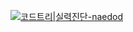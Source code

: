 [![코드트리|실력진단-naedod](https://banner.codetree.ai/v1/banner/naedod)](https://www.codetree.ai/profiles/naedod)
